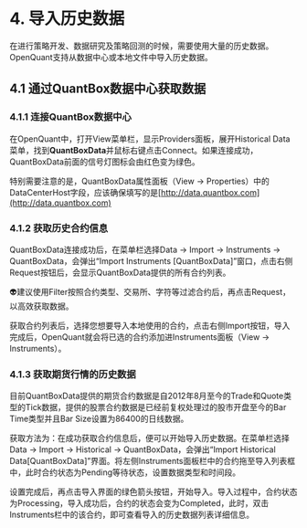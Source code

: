 

# 4. 导入历史数据

在进行策略开发、数据研究及策略回测的时候，需要使用大量的历史数据。OpenQuant支持从数据中心或本地文件中导入历史数据。



## <div id="4.1"></div>4.1 通过QuantBox数据中心获取数据

### 4.1.1 连接QuantBox数据中心

在OpenQuant中，打开View菜单栏，显示Providers面板，展开Historical Data菜单，找到**QuantBoxData**并鼠标右键点击Connect。如果连接成功，QuantBoxData前面的信号灯图标会由红色变为绿色。

特别需要注意的是，QuantBoxData属性面板（View -&gt; Properties）中的DataCenterHost字段，应该确保填写的是[http://data.quantbox.com](http://data.quantbox.com)

### 4.1.2 获取历史合约信息

QuantBoxData连接成功后，在菜单栏选择Data -&gt; Import -&gt; Instruments -&gt; QuantBoxData，会弹出“Import Instruments [QuantBoxData]”窗口，点击右侧Request按钮后，会显示QuantBoxData提供的所有合约列表。

👽建议使用Filter按照合约类型、交易所、字符等过滤合约后，再点击Request，以高效获取数据。

获取合约列表后，选择您想要导入本地使用的合约，点击右侧Import按钮，导入完成后，OpenQuant就会将已选的合约添加进Instruments面板（View -&gt; Instruments）。

### 4.1.3 获取期货行情的历史数据

目前QuantBoxData提供的期货合约数据是自2012年8月至今的Trade和Quote类型的Tick数据，提供的股票合约数据是已经前复权处理过的股市开盘至今的Bar Time类型并且Bar Size设置为86400的日线数据。

获取方法为：在成功获取合约信息后，便可以开始导入历史数据。在菜单栏选择Data -&gt; Import -&gt; Historical -&gt; QuantBoxData，会弹出“Import Historical Data[QuantBoxData]”界面。将左侧Instruments面板栏中的合约拖至导入列表框中，此时合约状态为Pending等待状态，设置数据类型和时间段。



设置完成后，再点击导入界面的绿色箭头按钮，开始导入。导入过程中，合约状态为Processing，导入成功后，合约的状态会变为Completed，此时，双击Instruments栏中的该合约，即可查看导入的历史数据列表详细信息。







